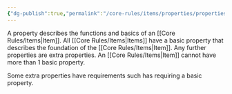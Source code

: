 ```yaml
---
{"dg-publish":true,"permalink":"/core-rules/items/properties/properties/"}
---
```


A property describes the functions and basics of an [[Core Rules/Items\|Item]]. All [[Core Rules/Items\|Items]] have a basic property that describes the foundation of the [[Core Rules/Items\|Item]]. Any further properties are extra properties. An [[Core Rules/Items\|Item]] cannot have more than 1 basic property.

Some extra properties have requirements such has requiring a basic property.